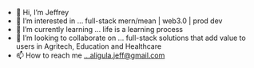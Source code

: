 - 👋 Hi, I’m Jeffrey
- 👀 I’m interested in ... full-stack mern/mean | web3.0 | prod dev
- 🌱 I’m currently learning ... life is a learning process
- 💞️ I’m looking to collaborate on ... full-stack solutions that add value to users in Agritech, Education and Healthcare
- 📫 How to reach me ...aligula.jeff@gmail.com

<!---
katzjeff/katzjeff is a ✨ special ✨ repository because its `README.md` (this file) appears on your GitHub profile.
You can click the Preview link to take a look at your changes.
--->
